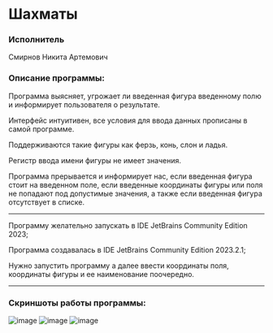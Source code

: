 # Шахматы
### Исполнитель 
Смирнов Никита Артемович

### Описание программы:
Программа выясняет, угрожает ли введенная фигура введенному полю и информирует пользователя о результате. 

Интерфейс интуитивен, все условия для ввода данных прописаны в самой программе. 

Поддерживаются такие фигуры как ферзь, конь, слон и ладья. 

Регистр ввода имени фигуры не имеет значения. 

Программа прерывается и информирует нас, если введенная фигура стоит на введенном поле, если введенные координаты фигуры или поля не попадают под допустимые значения, а также если введенная фигура отсутствует в списке.

____
Программу желательно запускать в IDE JetBrains Community Edition 2023;

Программa создавалась в IDE JetBrains Community Edition 2023.2.1;

Нужно запустить программу а далее ввести координаты поля, координаты фигуры и ее наименование поочередно.

____
### Скриншоты работы программы:
![image](https://github.com/timinius/lab3/assets/69468245/c0c62a67-93cb-4cf9-ae3f-51b35ed49f2e)
![image](https://github.com/timinius/lab3/assets/69468245/fe9b856f-22af-4907-a94c-981686723716)
![image](https://github.com/timinius/lab3/assets/69468245/8c232aac-0818-4bf0-bc55-a0f9c1153bad)

